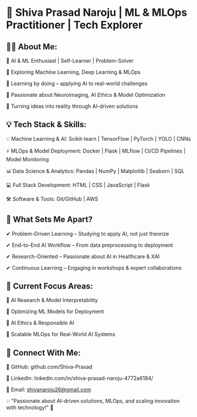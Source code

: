 # 🚀 Shiva Prasad Naroju | ML & MLOps Practitioner | Tech Explorer

## 👨‍💻 About Me:
🔹 AI & ML Enthusiast | Self-Learner | Problem-Solver

🔹 Exploring Machine Learning, Deep Learning & MLOps

🔹 Learning by doing – applying AI to real-world challenges

🔹 Passionate about Neuroimaging, AI Ethics & Model Optimization

🔹 Turning ideas into reality through AI-driven solutions

## 💡 Tech Stack & Skills:
💡 Machine Learning & AI: Scikit-learn | TensorFlow | PyTorch | YOLO | CNNs

⚡ MLOps & Model Deployment: Docker | Flask | MLflow | CI/CD Pipelines | Model Monitoring

📊 Data Science & Analytics: Pandas | NumPy | Matplotlib | Seaborn | SQL

💻 Full Stack Development: HTML | CSS | JavaScript | Flask 

🛠 Software & Tools: Git/GitHub | AWS

## 📌 What Sets Me Apart?
✔ Problem-Driven Learning – Studying to apply AI, not just theorize

✔ End-to-End AI Workflow – From data preprocessing to deployment

✔ Research-Oriented – Passionate about AI in Healthcare & XAI

✔ Continuous Learning – Engaging in workshops & expert collaborations

## 🌱 Current Focus Areas:
🔹 AI Research & Model Interpretability

🔹 Optimizing ML Models for Deployment

🔹 AI Ethics & Responsible AI

🔹 Scalable MLOps for Real-World AI Systems

## 🌟 Connect With Me:
📌 GitHub: github.com/Shiva-Prasad

💼 LinkedIn: linkedin.com/in/shiva-prasad-naroju-4772a6184/

📧 Email: shivanaroju26@gmail.com

💡 "Passionate about AI-driven solutions, MLOps, and scaling innovation with technology!" 🚀
